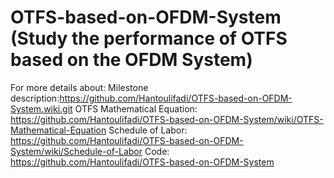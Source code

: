 # OTFS-based-on-OFDM-System (Study the performance of OTFS based on the OFDM System)

For more details about:
Milestone description:https://github.com/Hantoulifadi/OTFS-based-on-OFDM-System.wiki.git
OTFS Mathematical Equation: https://github.com/Hantoulifadi/OTFS-based-on-OFDM-System/wiki/OTFS-Mathematical-Equation
Schedule of Labor: https://github.com/Hantoulifadi/OTFS-based-on-OFDM-System/wiki/Schedule-of-Labor
Code: https://github.com/Hantoulifadi/OTFS-based-on-OFDM-System


